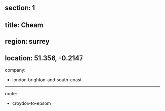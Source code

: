section: 1
----
title: Cheam
----
region: surrey
----
location: 51.356, -0.2147
----
company:
- london-brighton-and-south-coast
----
route:
- croydon-to-epsom
